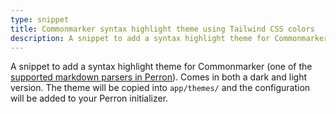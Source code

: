 ```yaml
---
type: snippet
title: Commonmarker syntax highlight theme using Tailwind CSS colors
description: A snippet to add a syntax highlight theme for Commonmarker. Comes in both a dark and light version.
---
```


A snippet to add a syntax highlight theme for Commonmarker (one of the [supported markdown parsers in Perron](/docs/markdown/)). Comes in both a dark and light version. The theme will be copied into `app/themes/` and the configuration will be added to your Perron initializer.
